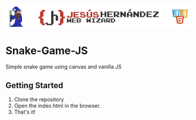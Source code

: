 ![Logo of the project](https://raw.githubusercontent.com/jesus-hernandezmoreno/tic-tac-toe/master/public/img/logo.png)

# Snake-Game-JS

Simple snake game using canvas and vanilla JS

## Getting Started

1) Clone the repository
2) Open the index.html in the browser.
3) That's it!
